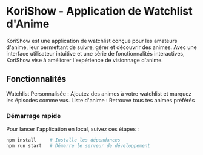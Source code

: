 # KoriShow - Application de Watchlist d'Anime

KoriShow est une application de watchlist conçue pour les amateurs d'anime, leur permettant de suivre, gérer et découvrir des animes. Avec une interface utilisateur intuitive et une série de fonctionnalités interactives, KoriShow vise à améliorer l'expérience de visionnage d'anime.

## Fonctionnalités


Watchlist Personnalisée : Ajoutez des animes à votre watchlist et marquez les épisodes comme vus.
Liste d'anime : Retrouve tous tes animes préférés 

### Démarrage rapide

Pour lancer l'application en local, suivez ces étapes :

```bash
npm install     # Installe les dépendances
npm run start   # Démarre le serveur de développement

